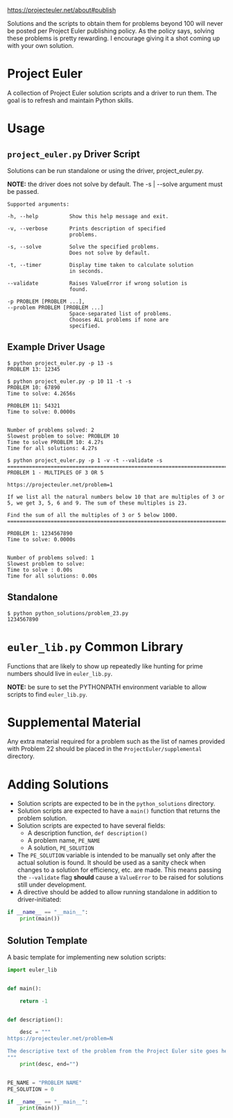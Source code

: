 https://projecteuler.net/about#publish


Solutions and the scripts to obtain them for problems beyond 100 will never be posted per Project Euler publishing policy.
As the policy says, solving these problems is pretty rewarding. I encourage giving it a shot coming up with your own solution.


# Project Euler
A collection of Project Euler solution scripts and a driver to run them. The goal is to refresh and maintain Python skills.


# Usage
## `project_euler.py` Driver Script
Solutions can be run standalone or using the driver, project_euler.py.

**NOTE:** the driver does not solve by default. The -s | --solve argument must be passed.

```
Supported arguments:

-h, --help          Show this help message and exit.

-v, --verbose       Prints description of specified
                    problems.

-s, --solve         Solve the specified problems.
                    Does not solve by default.

-t, --timer         Display time taken to calculate solution  
                    in seconds.

--validate          Raises ValueError if wrong solution is    
                    found.

-p PROBLEM [PROBLEM ...], 
--problem PROBLEM [PROBLEM ...]       
                    Space-separated list of problems.
                    Chooses ALL problems if none are
                    specified.
```

## Example Driver Usage
```
$ python project_euler.py -p 13 -s
PROBLEM 13: 12345
```
```
$ python project_euler.py -p 10 11 -t -s
PROBLEM 10: 67890
Time to solve: 4.2656s

PROBLEM 11: 54321
Time to solve: 0.0000s


Number of problems solved: 2
Slowest problem to solve: PROBLEM 10
Time to solve PROBLEM 10: 4.27s
Time for all solutions: 4.27s
```
```
$ python project_euler.py -p 1 -v -t --validate -s
================================================================================
PROBLEM 1 - MULTIPLES OF 3 OR 5

https://projecteuler.net/problem=1

If we list all the natural numbers below 10 that are multiples of 3 or 5, we get 3, 5, 6 and 9. The sum of these multiples is 23.   

Find the sum of all the multiples of 3 or 5 below 1000.
================================================================================

PROBLEM 1: 1234567890
Time to solve: 0.0000s


Number of problems solved: 1
Slowest problem to solve:
Time to solve : 0.00s
Time for all solutions: 0.00s
```

## Standalone
```
$ python python_solutions/problem_23.py 
1234567890
```

# `euler_lib.py` Common Library
Functions that are likely to show up repeatedly like hunting for prime numbers should live in `euler_lib.py`.

**NOTE:** be sure to set the PYTHONPATH environment variable to allow scripts to find `euler_lib.py`.

# Supplemental Material
Any extra material required for a problem such as the list of names provided with Problem 22 should be placed in the `ProjectEuler/supplemental` directory.

# Adding Solutions
- Solution scripts are expected to be in the `python_solutions` directory.
- Solution scripts are expected to have a `main()` function that returns the problem solution.
- Solution scripts are expected to have several fields:
  - A description function, `def description()`
  - A problem name, `PE_NAME`
  - A solution, `PE_SOLUTION`
- The `PE_SOLUTION` variable is intended to be manually set only after the actual solution is found. It should be used as a sanity check when changes to a solution for efficiency, etc. are made. This means passing the `--validate` flag **should** cause a `ValueError` to be raised for solutions still under development.
- A directive should be added to allow running standalone in addition to driver-initiated:
```python
if __name__ == "__main__":
    print(main())
```

## Solution Template
A basic template for implementing new solution scripts:
```python
import euler_lib


def main():

    return -1


def description():

    desc = """
https://projecteuler.net/problem=N

The descriptive text of the problem from the Project Euler site goes here.
"""
    print(desc, end="")


PE_NAME = "PROBLEM NAME"
PE_SOLUTION = 0

if __name__ == "__main__":
    print(main())

```
